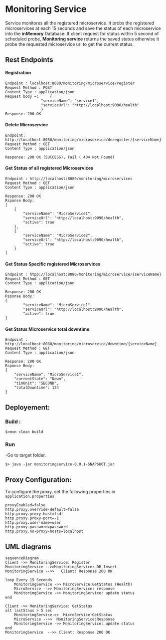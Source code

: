 # Monitoring Service
Service monitores all the registered microservice. It probs the registered microservices at each 15 seconds and save the status of each microservice into the **inMemory** Database. If client request for status within 5 second of scheduled probe, **Monitoring** **service** returns the saved status otherwise it probe the requested microservice url to get the current status.

## Rest Endpoints
#### Registration
	Endpoint : localhost:8080/monitoring/microservice/register
	Request Method : POST
	Content Type : application/json
	Request body =: 	{
					"serviceName": "service1",
					"serviceUrl": "http://localhost:9090/health"
					}
	Response: 200 OK

#### Delete Microservice
	Endpoint: http://localhost:8080/monitoring/microservice/deregister/{serviceName}
	Request Method : GET
	Content Type : application/json
	
	Response: 200 OK (SUCCESS), Fail ( 404 Not Found)
	

#### Get Status of all registered Microservices
		
	Endpoint : http://localhost:8080/monitoring/microservices
	Request Method : GET
	Content Type : application/json

	Response: 200 OK
	Rsponse Body:
	[
	    {
	        "serviceName": "MicroService1",
	        "serviceUrl": "http://localhost:9090/health",
	        "active": true
	    },
	    {
	        "serviceName": "MicroService2",
	        "serviceUrl": "http://localhost:9090/health",
	        "active": true
	    }
	]
		
#### Get Status Specific registered Microservices
		
	Endpoint : htpp://localhost:8080/monitoring/microservice/{serviceName}
	Request Method : GET
	Content Type : application/json

	Response: 200 OK
	Rsponse Body:
	{
	        "serviceName": "MicroService1",
	        "serviceUrl": "http://localhost:9090/health",
	        "active": true
	}
		
#### Get Status Microservice total downtime
		
	Endpoint : http://localhost:8080/monitoring/microservice/downtime/{serviceName}
	Request Method : GET
	Content Type : application/json

	Response: 200 OK
	Rsponse Body:
	{
	    "serviceName": "MicroService1",
	    "currentState": "Down",
	    "timUnit": "SECOND",
	    "totalDowntime": 124
	}

## Deployement:
### Build :
	$>mvn clean build
### Run
-Go to target folder.		
					
	$> java -jar monitoringservice-0.0.1-SNAPSHOT.jar  	

## Proxy Configuration:
To configure the proxy, set the following properties in `application.properties`
			
	proxyEnabled=false
	http.proxy.override-default=false
	http.proxy.proxy-host=fsdf
	http.proxy.proxy-port=-1
	http.proxy.user-name=user
	http.proxy.password=password
	http.proxy.no-proxy-hosts=localhost


## UML diagrams

```mermaid
sequenceDiagram
Client ->> MonitoringService: Register
MonitoringService -->>MonitoringService: DB Insert
MonitoringService -->>   Client: Response 200 OK

loop Every 15 Seconds
	MonitoringService ->> MicroService:GetStatus (Health)
	MicroService -->> MonitoringService: response 
	MonitoringService ->> MonitoringService: update status
end

Client ->> MonitoringService: GetStatus
alt lastStaus > 5 sec 
	MonitoringService->>  MicroService:GetStatus
	MicroService -->>  MonitoringService:Response 
	MonitoringService ->> MonitoringService: update status 
end
MonitoringService  -->> Client: Response 200 OK
```
